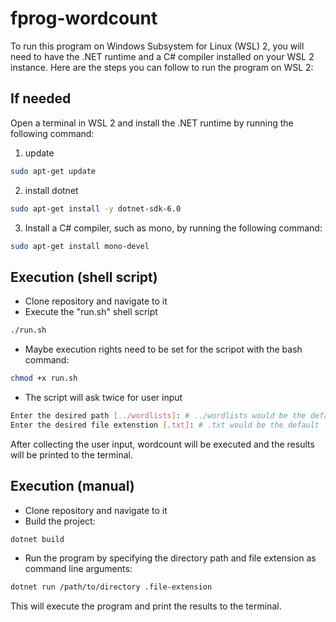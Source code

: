 # fprog-wordcount

To run this program on Windows Subsystem for Linux (WSL) 2, you will need to have the .NET runtime and a C# compiler installed on your WSL 2 instance. Here are the steps you can follow to run the program on WSL 2:

## If needed

Open a terminal in WSL 2 and install the .NET runtime by running the following command:

1. update

``` bash
sudo apt-get update
```

2. install dotnet

``` bash
sudo apt-get install -y dotnet-sdk-6.0
```

3. Install a C# compiler, such as mono, by running the following command:

``` bash
sudo apt-get install mono-devel
```

## Execution (shell script)

* Clone repository and navigate to it
* Execute the "run.sh" shell script

``` bash
./run.sh
```

* Maybe execution rights need to be set for the scripot with the bash command:

``` bash
chmod +x run.sh
```

* The script will ask twice for user input
  
``` bash
Enter the desired path [../wordlists]: # ../wordlists would be the default
Enter the desired file extenstion [.txt]: # .txt would be the default
```

After collecting the user input, wordcount will be executed and the results will be printed to the terminal.

## Execution (manual)

* Clone repository and navigate to it
* Build the project:

``` bash
dotnet build
```

* Run the program by specifying the directory path and file extension as command line arguments:

``` bash
dotnet run /path/to/directory .file-extension
```

This will execute the program and print the results to the terminal.
